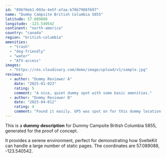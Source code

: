 ```yaml
---
id: "896f0eb1-093e-4e5f-afaa-b76b7908f697"
name: "Dummy Campsite British Columbia 5855"
latitude: 57.089088
longitude: -123.540542
continent: "north-america"
country: "canada"
region: "british-columbia"
amenities:
  - "trash"
  - "dog-friendly"
  - "water"
  - "ATV-access"
images:
  - "https://res.cloudinary.com/demo/image/upload/v1/sample.jpg"
reviews:
  - author: "Dummy Reviewer A"
    date: "2025-01-023"
    rating: 5
    comment: "A nice, quiet dummy spot with some basic amenities."
  - author: "Dummy Reviewer B"
    date: "2025-04-012"
    rating: 4
    comment: "Found it easily. GPS was spot on for this dummy location."
---
```


This is a **dummy description** for Dummy Campsite British Columbia 5855, generated for the proof of concept.

It provides a serene environment, perfect for demonstrating how SvelteKit can handle a large number of static pages. The coordinates are 57.089088, -123.540542.
